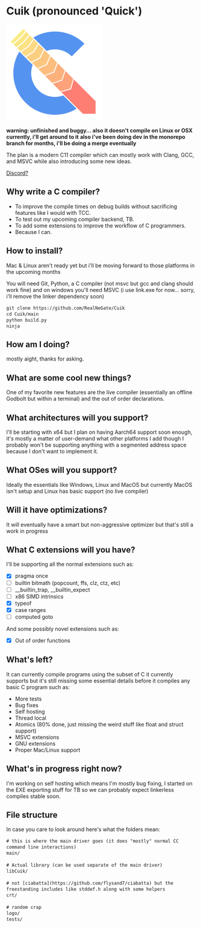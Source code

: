 # Cuik (pronounced 'Quick')

<img src="logo/cuik.svg" width="256px"/>

**warning: unfinished and buggy... also it doesn't compile on Linux or OSX currently, i'll get around to it**
**also i've been doing dev in the monorepo branch for months, i'll be doing a merge eventually**

The plan is a modern C11 compiler which can mostly work with Clang, GCC, and MSVC while also introducing some new ideas.

[Discord?](https://discord.gg/UFuHChZswc)

## Why write a C compiler?
* To improve the compile times on debug builds without sacrificing features like I would with TCC.
* To test out my upcoming compiler backend, TB.
* To add some extensions to improve the workflow of C programmers.
* Because I can.

## How to install?
Mac & Linux aren't ready yet but i'll be moving forward to those platforms in the upcoming months

You will need Git, Python, a C compiler (not msvc but gcc and clang should work fine) and on windows you'll need MSVC (i use link.exe for now... sorry, i'll remove the linker dependency soon)

```
git clone https://github.com/RealNeGate/Cuik
cd Cuik/main
python build.py
ninja
```

## How am I doing?
mostly aight, thanks for asking.


## What are some cool new things?
One of my favorite new features are the live compiler (essentially an offline Godbolt but within a terminal) and the out of order declarations.

## What architectures will you support?
I'll be starting with x64 but I plan on having Aarch64 support soon enough, it's mostly a matter of user-demand what other platforms I add though I probably won't be supporting anything with a segmented address space because I don't want to implement it.


## What OSes will you support?
Ideally the essentials like Windows, Linux and MacOS but currently MacOS isn't setup and Linux has basic support (no live compiler)


## Will it have optimizations?
It will eventually have a smart but non-aggressive optimizer but that's still a work in progress


## What C extensions will you have?
I'll be supporting all the normal extensions such as:
- [x] pragma once
- [ ] builtin bitmath (popcount, ffs, clz, ctz, etc)
- [ ] __builtin_trap, __builtin_expect
- [ ] x86 SIMD intrinsics
- [x] typeof
- [x] case ranges
- [ ] computed goto

And some possibly novel extensions such as:
- [x] Out of order functions


## What's left?
It can currently compile programs using the subset of C it currently supports but it's still missing some essential details before it compiles any basic C program such as:
* More tests
* Bug fixes
* Self hosting
* Thread local
* Atomics (80% done, just missing the weird stuff like float and struct support)
* MSVC extensions
* GNU extensions
* Proper Mac/Linux support

## What's in progress right now?

I'm working on self hosting which means I'm mostly bug fixing, I started on the EXE exporting stuff for TB so we can probably expect linkerless compiles stable soon.
## File structure
In case you care to look around here's what the folders mean:
```
# this is where the main driver goes (it does "mostly" normal CC command line interactions)
main/

# Actual library (can be used separate of the main driver)
libCuik/

# not [ciabatta](https://github.com/flysand7/ciabatta) but the freestanding includes like stddef.h along with some helpers
crt/

# random crap
logo/
tests/
```
